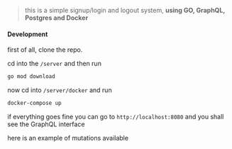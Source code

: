> this is a simple signup/login and logout system, **using GO, GraphQL, Postgres and Docker**

#### Development
first of all, clone the repo.  

cd into the `/server` and then run

```bash
go mod download
```

now cd into `/server/docker` and run

```bash
docker-compose up
```

if everything goes fine you can go to `http://localhost:8080` and you shall see the GraphQL interface

here is an example of mutations available
